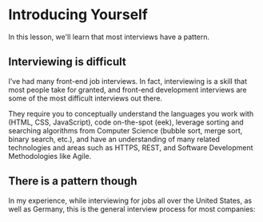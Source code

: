 # Introducing Yourself

In this lesson, we'll learn that most interviews have a pattern.

## Interviewing is difficult

I’ve had many front-end job interviews. In fact, interviewing is a skill that most people take for granted​, and front-end development interviews are some of the most difficult interviews out there.

They require you to conceptually understand the languages you work with (HTML, CSS, JavaScript), code on-the-spot (eek), leverage sorting and searching algorithms from Computer Science (bubble sort, merge sort, binary search, etc.), and have an understanding of many related technologies and areas such as HTTPS, REST, and Software Development Methodologies like Agile.

## There is a pattern though

In my experience, while interviewing for jobs all over the United States, as well as Germany, this is the general interview process for most companies:
